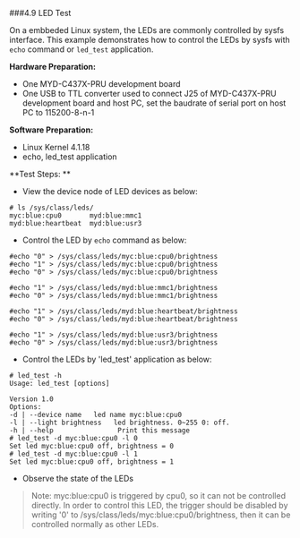###4.9 LED Test  

On a embbeded Linux system, the LEDs are commonly controlled by sysfs interface.
This example demonstrates how to control the LEDs by sysfs with `echo` command or `led_test` application. 

**Hardware Preparation:**  
  * One MYD-C437X-PRU development board     
  * One USB to TTL converter used to connect J25 of MYD-C437X-PRU development board and host PC, set the baudrate of serial port on  host PC to 115200-8-n-1

**Software Preparation:**    
  * Linux Kernel 4.1.18   
  * echo, led_test application  

**Test Steps: **   
  * View the device node of LED devices as below:  
  
```
# ls /sys/class/leds/
myc:blue:cpu0       myd:blue:mmc1
myd:blue:heartbeat  myd:blue:usr3
```  
  * Control the LED by `echo` command as below:  
  
```
#echo "0" > /sys/class/leds/myc:blue:cpu0/brightness
#echo "1" > /sys/class/leds/myc:blue:cpu0/brightness
#echo "0" > /sys/class/leds/myc:blue:cpu0/brightness

#echo "1" > /sys/class/leds/myd:blue:mmc1/brightness
#echo "0" > /sys/class/leds/myd:blue:mmc1/brightness

#echo "1" > /sys/class/leds/myd:blue:heartbeat/brightness
#echo "0" > /sys/class/leds/myd:blue:heartbeat/brightness

#echo "1" > /sys/class/leds/myd:blue:usr3/brightness
#echo "0" > /sys/class/leds/myd:blue:usr3/brightness
```  
  * Control the LEDs by 'led_test' application as below:  
  
```
# led_test -h
Usage: led_test [options]

Version 1.0
Options:
-d | --device name   led name myc:blue:cpu0
-l | --light brightness   led brightness. 0~255 0: off.
-h | --help                Print this message
# led_test -d myc:blue:cpu0 -l 0
Set led myc:blue:cpu0 off, brightness = 0
# led_test -d myc:blue:cpu0 -l 1
Set led myc:blue:cpu0 off, brightness = 1
```  
  * Observe the state of the LEDs
  
> Note: myc:blue:cpu0 is triggered by cpu0, so it can not be controlled directly. 
In order to control this LED, the trigger should be disabled by writing '0' to /sys/class/leds/myc:blue:cpu0/brightness,
then it can be controlled normally as other LEDs. 
